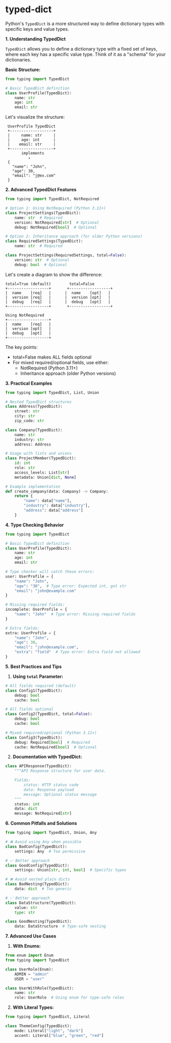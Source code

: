 # typed-dict

Python's `TypedDict` is a more structured way to define dictionary types with specific keys and value types.

**1. Understanding TypedDict**

`TypedDict` allows you to define a dictionary type with a fixed set of keys, where each key has a specific value type. Think of it as a "schema" for your dictionaries.

**Basic Structure:**

```python
from typing import TypedDict

# Basic TypedDict definition
class UserProfile(TypedDict):
    name: str
    age: int
    email: str
```

Let's visualize the structure:

```goat
 UserProfile TypedDict
 +-------------------+
 |     name: str     |
 |     age: int      |
 |    email: str     |
 +-------------------+
       implements
          ↓
 {
   "name": "John",
   "age": 30,
   "email": "j@ex.com"
 }
```

**2. Advanced TypedDict Features**

```python
from typing import TypedDict, NotRequired

# Option 1: Using NotRequired (Python 3.11+)
class ProjectSettings(TypedDict):
    name: str  # Required
    version: NotRequired[str]  # Optional
    debug: NotRequired[bool]  # Optional

# Option 2: Inheritance approach (for older Python versions)
class RequiredSettings(TypedDict):
    name: str  # Required

class ProjectSettings(RequiredSettings, total=False):
    version: str  # Optional
    debug: bool  # Optional
```

Let's create a diagram to show the difference:

```goat
total=True (default)        total=False
+------------------+       +------------------+
|  name    [req]   |      |  name    [opt]   |
|  version [req]   |      |  version [opt]   |
|  debug   [req]   |      |  debug   [opt]   |
+------------------+       +------------------+

Using NotRequired
+------------------+
|  name    [req]   |
|  version [opt]   |
|  debug   [opt]   |
+------------------+
```

The key points:

- total=False makes ALL fields optional
- For mixed required/optional fields, use either:
  - NotRequired (Python 3.11+)
  - Inheritance approach (older Python versions)

**3. Practical Examples**

```python
from typing import TypedDict, List, Union

# Nested TypedDict structures
class Address(TypedDict):
    street: str
    city: str
    zip_code: str

class Company(TypedDict):
    name: str
    industry: str
    address: Address

# Usage with lists and unions
class ProjectMember(TypedDict):
    id: int
    role: str
    access_levels: List[str]
    metadata: Union[dict, None]

# Example implementation
def create_company(data: Company) -> Company:
    return {
        "name": data["name"],
        "industry": data["industry"],
        "address": data["address"]
    }
```

**4. Type Checking Behavior**

```python
from typing import TypedDict

# Basic TypedDict definition
class UserProfile(TypedDict):
    name: str
    age: int
    email: str

# Type checker will catch these errors:
user: UserProfile = {
    "name": "John",
    "age": "30",  # Type error: Expected int, got str
    "email": "john@example.com"
}

# Missing required fields:
incomplete: UserProfile = {
    "name": "John"  # Type error: Missing required fields
}

# Extra fields:
extra: UserProfile = {
    "name": "John",
    "age": 30,
    "email": "john@example.com",
    "extra": "field"  # Type error: Extra field not allowed
}
```

**5. Best Practices and Tips**

1. **Using `total` Parameter:**
```python
# All fields required (default)
class Config1(TypedDict):
    debug: bool
    cache: bool

# All fields optional
class Config2(TypedDict, total=False):
    debug: bool
    cache: bool

# Mixed required/optional (Python 3.11+)
class Config3(TypedDict):
    debug: Required[bool]  # Required
    cache: NotRequired[bool]  # Optional
```

2. **Documentation with TypedDict:**
```python
class APIResponse(TypedDict):
    """API Response structure for user data.

    Fields:
        status: HTTP status code
        data: Response payload
        message: Optional status message
    """
    status: int
    data: dict
    message: NotRequired[str]
```

**6. Common Pitfalls and Solutions**

```python
from typing import TypedDict, Union, Any

# ❌ Avoid using Any when possible
class BadConfig(TypedDict):
    settings: Any  # Too permissive

# ✅ Better approach
class GoodConfig(TypedDict):
    settings: Union[str, int, bool]  # Specific types

# ❌ Avoid nested plain dicts
class BadNesting(TypedDict):
    data: dict  # Too generic

# ✅ Better approach
class DataStructure(TypedDict):
    value: str
    type: str

class GoodNesting(TypedDict):
    data: DataStructure  # Type-safe nesting
```

**7. Advanced Use Cases**

1. **With Enums:**
```python
from enum import Enum
from typing import TypedDict

class UserRole(Enum):
    ADMIN = "admin"
    USER = "user"

class UserWithRole(TypedDict):
    name: str
    role: UserRole  # Using enum for type-safe roles
```

2. **With Literal Types:**
```python
from typing import TypedDict, Literal

class ThemeConfig(TypedDict):
    mode: Literal["light", "dark"]
    accent: Literal["blue", "green", "red"]
```
